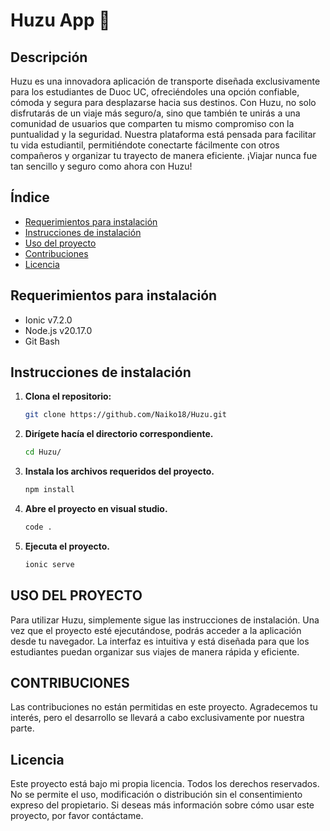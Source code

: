 # Huzu App 🚗

## Descripción

Huzu es una innovadora aplicación de transporte diseñada exclusivamente para los estudiantes de Duoc UC, ofreciéndoles una opción confiable, cómoda y segura para desplazarse hacia sus destinos. Con Huzu, no solo disfrutarás de un viaje más seguro/a, sino que también te unirás a una comunidad de usuarios que comparten tu mismo compromiso con la puntualidad y la seguridad. Nuestra plataforma está pensada para facilitar tu vida estudiantil, permitiéndote conectarte fácilmente con otros compañeros y organizar tu trayecto de manera eficiente. ¡Viajar nunca fue tan sencillo y seguro como ahora con Huzu!

## Índice

- [Requerimientos para instalación](#requerimientos-para-instalación)
- [Instrucciones de instalación](#instrucciones-de-instalación)
- [Uso del proyecto](#uso-del-proyecto)
- [Contribuciones](#contribuciones)
- [Licencia](#licencia)

## Requerimientos para instalación

- Ionic v7.2.0
- Node.js v20.17.0
- Git Bash

## Instrucciones de instalación

1. **Clona el repositorio:** 
   ```bash
   git clone https://github.com/Naiko18/Huzu.git

1. **Dirígete hacía el directorio correspondiente.** 
   ```bash
   cd Huzu/

3.  **Instala los archivos requeridos del proyecto.** 
    ```bash 
    npm install

4.  **Abre el proyecto en visual studio.** 
    ```bash 
    code .

5.  **Ejecuta el proyecto.** 
    ```bash 
    ionic serve

## USO DEL PROYECTO
Para utilizar Huzu, simplemente sigue las instrucciones de instalación. Una vez que el proyecto esté ejecutándose, podrás acceder a la aplicación desde tu navegador. La interfaz es intuitiva y está diseñada para que los estudiantes puedan organizar sus viajes de manera rápida y eficiente.

## CONTRIBUCIONES
Las contribuciones no están permitidas en este proyecto. Agradecemos tu interés, pero el desarrollo se llevará a cabo exclusivamente por nuestra parte.

## Licencia
Este proyecto está bajo mi propia licencia. Todos los derechos reservados. No se permite el uso, modificación o distribución sin el consentimiento expreso del propietario. Si deseas más información sobre cómo usar este proyecto, por favor contáctame.

